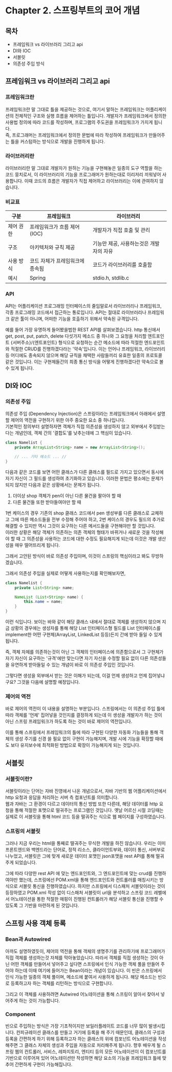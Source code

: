Chapter 2. 스프링부트의 코어 개념
===
목차
---
* 프레임워크 vs 라이브러리 그리고 api
* DI와 IOC
* 서블릿
* 의존성 주입 방식
  
프레임워크 vs 라이브러리 그리고 api
---
### 프레임워크란
프레임워크란 말 그대로 틀을 제공하는 것으로, 여기서 말하는 프레임워크는 어플리케이션의 전체적인 구조와 실행 흐름을 제어하는 틀입니다. 개발자가 프레임워크에서 정의한 사용법 정의에 따라 코드를 작성하며, 프로그램의 주도권을 프레임워크가 가지게 됩니다.  
즉, 프로그래머는 프레임워크에서 정의한 문법에 따라 작성하여 프레임워크가 만들어주는 틀을 커스텀하는 방식으로 개발을 진행하게 됩니다.
### 라이브러리란
라이브러리란 말 그대로 개발자가 원하는 기능을 구현해놓은 일종의 도구 역할을 하는 코드 뭉치로서, 이 라이브러리의 기능을 프로그래머가 원하는대로 이리저리 끼워넣어 사용합니다. 이때 코드의 흐름은 개발자가 직접 제어하고 라이브러리는 이에 관여하지 않습니다.
### 비교표
| 구분 | 프레임워크 | 라이브러리 |
| --- | ------- | ------- |
| 제어 권한 | 프레임워크가 흐름 제어 (IOC) | 개발자가 직접 호출 및 관리 |
| 구조 | 아키텍처와 규칙 제공 | 기능만 제공, 사용하는것은 개발자의 자유 |
| 사용 방식 | 코드 자체가 프레임워크에 종속됨 | 코드가 라이브러리를 호출함 |
| 예시 | Spring | stdio.h, stdlib.c |
### API
API는 어플리케이션 프로그래밍 인터페이스의 줄임말로서 라이브러리나 프레임워크, 각종 프로그래밍 코드에서 접근하는 통로입니다. API는 절대로 라이브러리나 프레임워크 같은 툴이 아니며, 어떠한 기능을 호출하기 위해서 약속된 규격입니다.  
    
예를 들어 가장 유명하게 들어봤을법한 REST API를 살펴보겠습니다. http 통신에서 get, post, put, patch, delete 다섯가지 메소드 중 하나와 그 요청을 처리할 엔트포인트 {서버주소}/{엔트포인트} 형식으로 요청하는 순간 메소드에 따라 적절한 엔드포인트와 적절한 CRUD를 진행하겠다라는 '약속'입니다. 이는 언어나 프레임워크, 라이브러리 등 어디에도 종속되지 않으며 해당 규칙을 채택한 사람들끼리 유효한 일종의 프로토콜 같은 것입니다. 이는 구현체들간의 최종 통신 방식을 어떻게 진행하겠다란 약속으로 볼 수 있게 됩니다.
  
DI와 IOC
---
### 의존성 주입
의존성 주입 (Dependency Injection)은 스프링이라는 프레임워크에서 아래에서 설명할 제어의 역전을 구현하기 위한 아주 중요한 요소 중 하나입니다.  
기본적인 정의부터 설명하자면 객체가 직접 의존성을 생성하지 않고 외부에서 주입받는다는 개념인데, 객체 간의 '결합도'를 낮추는데에 그 핵심이 있습니다.

``` java
class Namelist {
    private ArrayList<String> name = new ArrayList<String>();

    // ... 기타 메소드 ... //
}
```


다음과 같은 코드를 보면 어떤 클래스가 다른 클래스를 필드로 가지고 있으면서 동시에 자기 자신이 그 필드를 생성하여 초기화하고 있습니다. 이러한 문법은 평소에는 문제가 되지 않지만 다음과 같은 상황에서는 문제가 됩니다.
1. 더이상 shop 객체가 pen이 아닌 다른 물건을 팔아야 할 때
2. 다른 물건들 또한 받아들여야만 할 때

1번 케이스의 경우 기존의 shop 클래스 코드에서 pen 생성부를 다른 클래스로 교체하고 그에 따른 메소드들을 전부 수정해 주어야 하고, 
2번 케이스의 경우도 필드의 추가로 해결할 수 있지만 역시 그것이 요구하는 다른 메서드들을 구현해야만 할 것입니다.  
이러한 상황은 해당 객체가 의존하는 의존 객체의 형태가 바뀌거나 새로운 것을 작성해야 할 때 그 의존성을 사용하는 코드에 대한 수정도 필요해지게 되는데 이것은 개발 생산성을 매우 떨어뜨리게 됩니다.  
  
그래서 고안된 방식이 바로 의존성 주입이며, 이것이 스프링의 핵심이라고 봐도 무방하겠습니다.

그래서 의존성 주입을 실제로 어떻게 사용하는지를 확인해보자면,

``` java
class Namelist {
    private List<String> name;

    NameList (List<String> name) {
        this.name = name;
    }
}
```

이런 식입니다. 보이는 바와 같이 해당 클래스 내에서 절대로 객체를 생성하지 않으며 지금 상황의 경우에는 생성자를 통해 해당 List 인터페이스형 필드를 List 인터페이스를 implement한 어떤 구현체(ArrayList, LinkedList 등등)든지 간에 받아 들일 수 있게 됩니다.  
  
즉, 객체 자체를 의존하는것이 아닌 그 객체의 인터페이스에 의존함으로서 그 구현체가 자기 자신이 요구하는 '규격'에만 맞는다면 자기 자신을 수정할 필요 없이 다른 의존성들을 유연하게 받아들일 수 있는 개념이 바로 이 의존성 주입인 것입니다.  
  
그렇다면 생성을 외부에서 받는 것은 이해가 되는데, 이걸 언제 생성하고 언제 집어넣냐구요? 그것을 다음에 설명할 예정입니다.
### 제어의 역전
바로 제어의 역전이 이 내용을 설명하는 부분입니다. 스프링에서는 이 의존성 주입 틀에 따라 객체를 '언제' 집어넣을 것인지를 결정하게 되는데 이 생성을 개발자가 하는 것이 아닌 스프링 프레임워크가 하도록 하는 것이 바로 제어의 역전입니다.

이를 통해 스프링에서 프레임워크의 틀에 따라 구현된 다양한 자동화 기능들을 통해 객체의 생성 주기를 신경 쓸 필요 없이 구현이 가능해지며, 개발 시에 기능을 확장할 때에도 보다 유지보수에 최적화된 방법으로 확장이 가능해지게 되는 것입니다.


서블릿
---
### 서블릿이란?
서블릿이라는 단어는 자바 진영에서 나온 개념으로서, 자바 기반의 웹 어플리케이션에서 http 요청과 응답을 처리하는 서버 측 컴포넌트를 의미합니다.  
웹과 자바는 그 환경이 다르고 데이터의 통신 방법 또한 다른데, 해당 데이터를 http 요청을 통해 적절한 포맷으로 떨궈주는 프로그램인 것입니다.
옛날 어르신 시절 코딩때는 실제로 이 서블릿을 통해 html 코드 등을 떨궈주는 식으로 웹 페이지를 구성하였습니다.
### 스프링의 서블릿
그러나 지금 우리는 html을 통째로 떨궈주는 무식한 개발을 하진 않습니다. 우리는 이미 프론트엔드와 백엔드라는 단어로, 정적 리소스, 클라이언트부와, 데이터 통신, 서버부로 나누었고, 서블릿은 그에 맞게 새로운 데이터 포맷인 json포맷을 rest API를 통해 떨궈주게 되었습니다.

그에 따라 다양한 rest API 에 맞는 엔드포인트와, 그 엔드포인트에 맞는 crud를 진행하여야만 했는데, 스프링에선 POM.xml을 통해 엔드포인트와 컨트롤러를 매칭시키는 방식으로 서블릿 통신을 진행하였습니다.
하지만 스프링에서 디스패처 서블릿이라는 것이 등장하였고 POM.xml 작성 없이 디스패처 서블릿이 url을 분석하고 스프링 코드 레벨에서 어노테이션을 통한 적절한 매핑이 진행된 컨트롤러가 해당 서블릿 통신을 진행할 수 있도록 그 기반을 마련하게 된 것입니다.
  
스프링 사용 객체 등록
---
### Bean과 Autowired
아까도 설명하였듯이, 제어의 역전을 통해 객체의 생명주기를 관리하기에 프로그래머가 직접 객체를 생성하는것 자체를 막아놓았습니다. 따라서 객체를 직접 생성하는 것이 아닌 어떤 객체를 만들어서 넣어주고 싶다면 스프링에서 인식 가능한 객체 풀을 만들어 주어야 하는데 이때 여기에 들어가는 Bean이라는 개념이 있습니다. 이 빈은 스프링에서 인식 가능한 일종의 객체 풀이며, 메소드에 붙여서 사용하게 됩니다.  해당 메소드는 빈으로 등록하고자 하는 객체를 리턴하는 방식으로 구현합니다.

그리고 이 객체를 사용하려면 Autwired 어노테이션을 통해 스프링이 알아서 찾아서 넣어주게 하는 것이 가능합니다.
  
### Component
빈으로 주입하는 방식은 가장 기초적이지만 보일러플레이트 코드를 너무 많이 발생시킵니다. 컨피규레이션 클래스를 만들고 거기에 등록을 해 주기 때문인데, 클래스의 구성과 등록을 간편하게 하기 위해 등록하고자 하는 클래스의 위에 컴포넌트 어노테이션을 작성해주면 그 클래스 자체의 생성과 주입을 자동으로 처리해주게 됩니다. 향후 배우게 될 스프링 웹의 컨트롤러, 서비스, 레파지토리, 엔티티 등의 모든 어노테이션이 이 컴포넌트를 기반으로 이루어져 있어 어노테이션만 작성하면 해당 요소의 기능을 프레임워크 틀에 맞추어 간편하게 구현이 가능해집니다.
